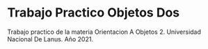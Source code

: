 # Trabajo Practico Objetos Dos
Trabajo practico de la materia Orientacion A Objetos 2. Universidad Nacional De Lanus. Año 2021.
